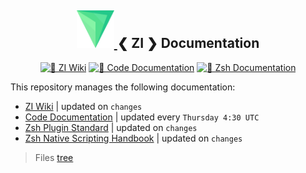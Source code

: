 <h2 align="center">
  <a href="https://github.com/z-shell/zi">
    <img src="https://raw.githubusercontent.com/z-shell/zi/main/docs/images/logo.svg" alt="Logo" width="60" height="60">
  </a>
❮ ZI ❯ Documentation
</h2>

<div align="center">

[![📖 ZI Wiki](https://github.com/z-shell/docs/actions/workflows/wiki-zi.yml/badge.svg)](https://github.com/z-shell/docs/actions/workflows/wiki-zi.yml)
[![📖 Code Documentation](https://github.com/z-shell/docs/actions/workflows/code.yml/badge.svg)](https://github.com/z-shell/docs/actions/workflows/code.yml)
[![📖 Zsh Documentation](https://github.com/z-shell/docs/actions/workflows/wiki-zsh.yml/badge.svg)](https://github.com/z-shell/docs/actions/workflows/wiki-zsh.yml)

</div>  
  
This repository manages the following documentation:

- [ZI Wiki](https://github.com/z-shell/zi/wiki) | updated on `changes`
- [Code Documentation](https://github.com/z-shell/zi/wiki/Code-Documentation) | updated every `Thursday 4:30 UTC`
- [Zsh Plugin Standard](https://github.com/z-shell/docs/blob/main/wiki/zi/Zsh-Plugin-Standard) | updated on `changes`
- [Zsh Native Scripting Handbook](https://github.com/z-shell/docs/blob/main/wiki/zi/Zsh-Native-Scripting-Handbook) | updated on `changes`

> Files [tree](TREE.md)
